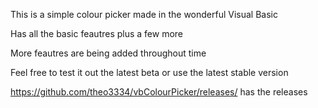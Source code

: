 This is a simple colour picker made in the wonderful Visual Basic

Has all the basic feautres plus a few more

More feautres are being added throughout time

Feel free to test it out the latest beta or use the latest stable version

https://github.com/theo3334/vbColourPicker/releases/ has the releases
